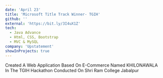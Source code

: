 ```yaml
---
date: 'April 23'
title: 'Microsoft Title Track Winner- TGIH'
github: ''
external: 'https://bit.ly/3I4uX1Z'
tech:
  - Java Advance
  - Html, CSS, Bootstrap
  - MVC & MySQL
company: 'Upstatement'
showInProjects: true
---
```


Created A Web Application Based On E-Commerce Named KHILONAWALA In The TGIH Hackathon Conducted On Shri Ram College Jabalpur 